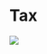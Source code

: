 # Tax
<img src="https://firebasestorage.googleapis.com/v0/b/hinh-6eaf7.appspot.com/o/5c2b4ab186e762b93bf6.jpg?alt=media&token=35254d62-e5b3-40ac-88fc-dfc226eeacd9">

